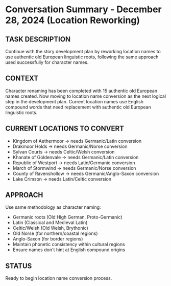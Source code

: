 # Conversation Summary - December 28, 2024 (Location Reworking)

## TASK DESCRIPTION
Continue with the story development plan by reworking location names to use authentic old European linguistic roots, following the same approach used successfully for character names.

## CONTEXT
Character renaming has been completed with 15 authentic old European names created. Now moving to location name conversion as the next logical step in the development plan. Current location names use English compound words that need replacement with authentic old European linguistic roots.

## CURRENT LOCATIONS TO CONVERT
- Kingdom of Aethermoor → needs Germanic/Latin conversion
- Drakmoor Holds → needs Germanic/Norse conversion  
- Sylvan Courts → needs Celtic/Welsh conversion
- Khanate of Goldenvale → needs Germanic/Latin conversion
- Republic of Westport → needs Latin/Germanic conversion
- March of Stormwind → needs Germanic/Norse conversion
- County of Ravenshollow → needs Germanic/Anglo-Saxon conversion
- Lake Crimson → needs Latin/Celtic conversion

## APPROACH
Use same methodology as character naming:
- Germanic roots (Old High German, Proto-Germanic)
- Latin (Classical and Medieval Latin)
- Celtic/Welsh (Old Welsh, Brythonic)
- Old Norse (for northern/coastal regions)
- Anglo-Saxon (for border regions)
- Maintain phonetic consistency within cultural regions
- Ensure names don't hint at English compound origins

## STATUS
Ready to begin location name conversion process.
